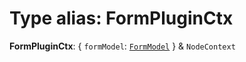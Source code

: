 # Type alias: FormPluginCtx

**FormPluginCtx**: { `formModel`: [`FormModel`](/auto-docs/editor/classes/FormModel.md)  } & `NodeContext`
